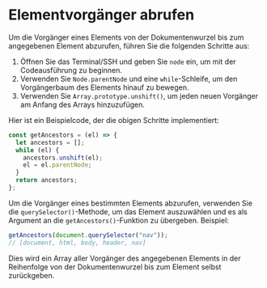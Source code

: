 # Elementvorgänger abrufen

Um die Vorgänger eines Elements von der Dokumentenwurzel bis zum angegebenen Element abzurufen, führen Sie die folgenden Schritte aus:

1. Öffnen Sie das Terminal/SSH und geben Sie `node` ein, um mit der Codeausführung zu beginnen.
2. Verwenden Sie `Node.parentNode` und eine `while`-Schleife, um den Vorgängerbaum des Elements hinauf zu bewegen.
3. Verwenden Sie `Array.prototype.unshift()`, um jeden neuen Vorgänger am Anfang des Arrays hinzuzufügen.

Hier ist ein Beispielcode, der die obigen Schritte implementiert:

```js
const getAncestors = (el) => {
  let ancestors = [];
  while (el) {
    ancestors.unshift(el);
    el = el.parentNode;
  }
  return ancestors;
};
```

Um die Vorgänger eines bestimmten Elements abzurufen, verwenden Sie die `querySelector()`-Methode, um das Element auszuwählen und es als Argument an die `getAncestors()`-Funktion zu übergeben. Beispiel:

```js
getAncestors(document.querySelector("nav"));
// [document, html, body, header, nav]
```

Dies wird ein Array aller Vorgänger des angegebenen Elements in der Reihenfolge von der Dokumentenwurzel bis zum Element selbst zurückgeben.
